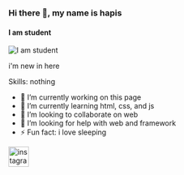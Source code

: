 ### Hi there 👋, my name is hapis
#### I am student
![I am student](https://www.bing.com/images/search?view=detailV2&ccid=GTPAFnfi&id=14D5ED5A253195140639EDB697ABA027AB0D1599&thid=OIP.GTPAFnfiuB1zALRlizb_LAHaCe&mediaurl=https%3a%2f%2fi.pinimg.com%2foriginals%2f46%2f9f%2fcc%2f469fcc284bd048293a4a7632290100c6.jpg&exph=360&expw=1080&q=cat+meme+long+banner&simid=607989781399554111&FORM=IRPRST&ck=C337DCDBF906B87560B07E9331A0E84D&selectedIndex=0&itb=0)

i'm new in here 

Skills: nothing

- 🔭 I’m currently working on this page 
- 🌱 I’m currently learning html, css, and js 
- 👯 I’m looking to collaborate on web 
- 🤔 I’m looking for help with web and framework 
- ⚡ Fun fact: i love sleeping 


[<img src='https://cdn.jsdelivr.net/npm/simple-icons@3.0.1/icons/instagram.svg' alt='instagram' height='40'>](https://www.instagram.com/hafizhrt/)  


